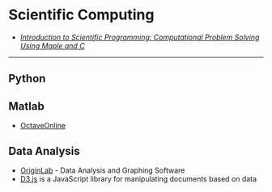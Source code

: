 # Scientific Computing

* *[Introduction to Scientific Programming: Computational Problem Solving Using Maple and C](https://www.cs.utah.edu/~zachary/IntroSciProg.html)*

------

## Python

## Matlab

* [OctaveOnline](https://octave-online.net/)

## Data Analysis

* [OriginLab](https://www.originlab.com/) - Data Analysis and Graphing Software
* [D3.js](https://d3js.org/) is a JavaScript library for manipulating documents based on data
